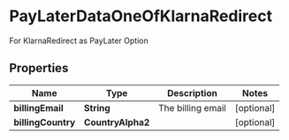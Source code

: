 

# PayLaterDataOneOfKlarnaRedirect

For KlarnaRedirect as PayLater Option

## Properties

| Name | Type | Description | Notes |
|------------ | ------------- | ------------- | -------------|
|**billingEmail** | **String** | The billing email |  [optional] |
|**billingCountry** | **CountryAlpha2** |  |  [optional] |



